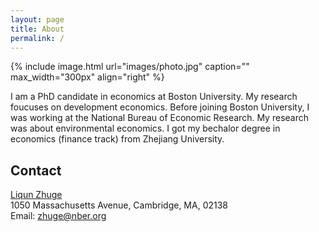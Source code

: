 ```yaml
---
layout: page
title: About
permalink: /
---
```


{% include image.html url="images/photo.jpg" caption="" max_width="300px" align="right" %}

I am a PhD candidate in economics at Boston University. My research foucuses on development economics. Before joining Boston University, I was working at the National Bureau of Economic Research. My research was about environmental economics. I got my bechalor degree in economics (finance track) from Zhejiang University. 

## Contact


[Liqun Zhuge] <br />
1050 Massachusetts Avenue, Cambridge, MA, 02138<br />
Email: [zhuge@nber.org]


[Liqun Zhuge]: lzhuge.com
[zhuge@nber.org]: zhuge@nber.org
